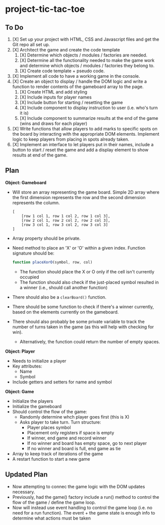 # project-tic-tac-toe

## To Do

1. [X] Set up your project with HTML, CSS and Javascript files and get the Git repo all set up.
2. [X] Architect the game and create the code template
    1. [X] Determine which objects / modules / factories are needed.
    2. [X] Determine all the functionality needed to make the game work and determine which objects / modules / factories they belong to.
    3. [X] Create code template + pseudo code.
3. [X] Implement all code to have a working game in the console.
4. [X] Create an object to display / handle the DOM logic and write a function to render contents of the gameboard array to the page.
    1. [X] Create HTML and add styling
    2. [X] Include inputs for player names
    3. [X] Include button for starting / resetting the game
    4. [X] Include component to display instruction to user (i.e. who's turn it is)
    5. [X] Include component to summarize results at the end of the game (wins and draws for each player)
5. [X] Write functions that allow players to add marks to specific spots on the board by interacting with the appropriate DOM elements. Implement logic to keep players from placing in spots already taken.
6. [X] Implement an interface to let players put in their names, include a button to start / reset the game and add a display element to show results at end of the game.

## Plan

__Object: Gameboard__
  - Will store an array representing the game board. Simple 2D array where the first dimension represents the row and the second dimension represents the column.
  
    ```
    [
        [row 1 col 1, row 1 col 2, row 1 col 3],
        [row 2 col 1, row 2 col 2, row 2 col 3],
        [row 3 col 1, row 3 col 2, row 3 col 3]
    ]
    ```
  
  - Array property should be private.
  - Need method to place an 'X' or 'O' within a given index. Function signature should be:

    ```js
    function placeXorO(symbol, row, col)
    ```
  
      - The function should place the X or O only if the cell isn't currently occupied
      - The function should also check if the just-placed symbol resulted in a winner (i.e., should call another function)
  - There should also be a ```clearBoard()``` function.
  - There should be some function to check if there's a winner currently, based on the elements currently on the gameboard.
  - There should also probably be some private variable to track the number of turns taken in the game (as this will help with checking for win).
      - Alternatively, the function could return the number of empty spaces.

__Object: Player__
  - Needs to initialize a player
  - Key attributes:
      - Name
      - Symbol
  - Include getters and setters for name and symbol

__Object: Game__
  - Initialize the players 
  - Initialize the gameboard
  - Should control the flow of the game:
      - Randomly determine whch player goes first (this is X)
      - Asks player to take turn. Turn structure:
          - Player places symbol
          - Placement only registers if space is empty
          - If winner, end game and record winner
          - If no winner and board has empty space, go to next player
          - If no winner and board is full, end game as tie
  - Array to keep track of iterations of the game
  - A restart function to start a new game

  ## Updated Plan

  - Now attempting to connec the game logic with the DOM updates necessary.
  - Previously, had the game() factory include a run() method to control the flow of the game / define the game loop.
  - Now will instead use event handling to control the game loop (i.e. no need for a run function). The event + the game state is enough info to determine what actions must be taken
